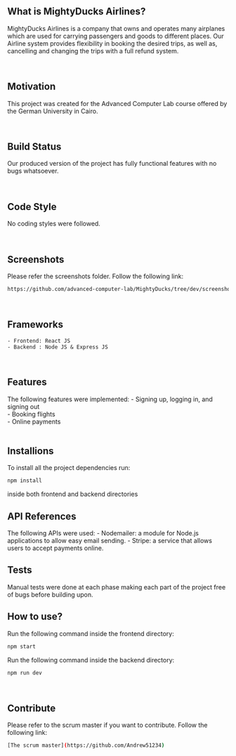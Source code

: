 ## What is MightyDucks Airlines?
MightyDucks Airlines is a company that owns and operates many airplanes which are used for carrying passengers and goods to different places. Our Airline system provides flexibility in booking the desired trips, as well as, cancelling and changing the trips with a full refund system.

<br>

## Motivation
This project was created for the Advanced Computer Lab course offered by the German University in Cairo.

<br>

## Build Status
Our produced version of the project has fully functional features with no bugs whatsoever.

<br>

## Code Style
No coding styles were followed.

<br>

## Screenshots
Please refer the screenshots folder. Follow the following link: <br>
```bash
https://github.com/advanced-computer-lab/MightyDucks/tree/dev/screenshots
```
<br>

## Frameworks
	- Frontend: React JS
	- Backend : Node JS & Express JS
<br>

## Features
The following features were implemented:
	- Signing up, logging in, and signing out <br>
	- Booking flights <br>
	- Online payments <br>
<br>

## Installions
To install all the project dependencies run:
```bash
npm install
```
inside both frontend and backend directories
<br>

## API References
The following APIs were used:
	- Nodemailer: a module for Node.js applications to allow easy email sending.
	- Stripe: a service that allows users to accept payments online.
<br>

## Tests
Manual tests were done at each phase making each part of the project free of bugs before building upon.
<br>

## How to use?
Run the following command inside the frontend directory:
```bash
npm start
```
Run the following command inside the backend directory:
```bash
npm run dev
```
<br>

## Contribute
Please refer to the scrum master if you want to contribute. Follow the following link: <br>
```bash
[The scrum master](https://github.com/Andrew51234)
```
<br>

